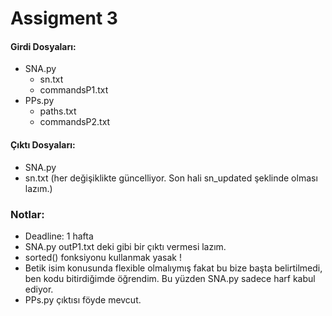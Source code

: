 # Assigment 3


#### Girdi Dosyaları:
- SNA.py
  - sn.txt
  - commandsP1.txt
- PPs.py
  - paths.txt
  - commandsP2.txt

#### Çıktı Dosyaları:

 - SNA.py
  - sn.txt (her değişiklikte güncelliyor. Son hali sn_updated şeklinde olması lazım.)

### Notlar:
- Deadline: 1 hafta
- SNA.py outP1.txt deki gibi bir çıktı vermesi lazım.
- sorted() fonksiyonu kullanmak yasak !
- Betik isim  konusunda flexible olmalıymış fakat bu bize başta belirtilmedi, ben kodu bitirdiğimde öğrendim. Bu yüzden SNA.py sadece harf kabul ediyor.
- PPs.py çıktısı föyde mevcut.
